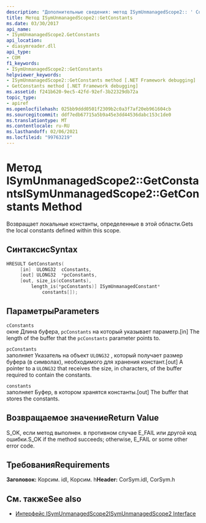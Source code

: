 ```yaml
---
description: "Дополнительные сведения: метод ISymUnmanagedScope2:: ' Constant '"
title: Метод ISymUnmanagedScope2::GetConstants
ms.date: 03/30/2017
api_name:
- ISymUnmanagedScope2.GetConstants
api_location:
- diasymreader.dll
api_type:
- COM
f1_keywords:
- ISymUnmanagedScope2::GetConstants
helpviewer_keywords:
- ISymUnmanagedScope2::GetConstants method [.NET Framework debugging]
- GetConstants method [.NET Framework debugging]
ms.assetid: f241b620-9ec5-42fd-92ef-3b22329db72a
topic_type:
- apiref
ms.openlocfilehash: 025bb9ddd0501f2309b2c0a3f7af20eb961604cb
ms.sourcegitcommit: ddf7edb67715a5b9a45e3dd44536dabc153c1de0
ms.translationtype: MT
ms.contentlocale: ru-RU
ms.lasthandoff: 02/06/2021
ms.locfileid: "99763219"
---
```

# <a name="isymunmanagedscope2getconstants-method"></a><span data-ttu-id="3db70-103">Метод ISymUnmanagedScope2::GetConstants</span><span class="sxs-lookup"><span data-stu-id="3db70-103">ISymUnmanagedScope2::GetConstants Method</span></span>

<span data-ttu-id="3db70-104">Возвращает локальные константы, определенные в этой области.</span><span class="sxs-lookup"><span data-stu-id="3db70-104">Gets the local constants defined within this scope.</span></span>  
  
## <a name="syntax"></a><span data-ttu-id="3db70-105">Синтаксис</span><span class="sxs-lookup"><span data-stu-id="3db70-105">Syntax</span></span>  
  
```cpp  
HRESULT GetConstants(  
     [in]  ULONG32  cConstants,  
     [out] ULONG32  *pcConstants,  
     [out, size_is(cConstants),  
         length_is(*pcConstants)] ISymUnmanagedConstant*
             constants[]);  
```  
  
## <a name="parameters"></a><span data-ttu-id="3db70-106">Параметры</span><span class="sxs-lookup"><span data-stu-id="3db70-106">Parameters</span></span>  

 `cConstants`  
 <span data-ttu-id="3db70-107">окне Длина буфера, `pcConstants` на который указывает параметр.</span><span class="sxs-lookup"><span data-stu-id="3db70-107">[in] The length of the buffer that the `pcConstants` parameter points to.</span></span>  
  
 `pcConstants`  
 <span data-ttu-id="3db70-108">заполняет Указатель на объект `ULONG32` , который получает размер буфера (в символах), необходимого для хранения констант.</span><span class="sxs-lookup"><span data-stu-id="3db70-108">[out] A pointer to a `ULONG32` that receives the size, in characters, of the buffer required to contain the constants.</span></span>  
  
 `constants`  
 <span data-ttu-id="3db70-109">заполняет Буфер, в котором хранятся константы.</span><span class="sxs-lookup"><span data-stu-id="3db70-109">[out] The buffer that stores the constants.</span></span>  
  
## <a name="return-value"></a><span data-ttu-id="3db70-110">Возвращаемое значение</span><span class="sxs-lookup"><span data-stu-id="3db70-110">Return Value</span></span>  

 <span data-ttu-id="3db70-111">S_OK, если метод выполнен. в противном случае E_FAIL или другой код ошибки.</span><span class="sxs-lookup"><span data-stu-id="3db70-111">S_OK if the method succeeds; otherwise, E_FAIL or some other error code.</span></span>  
  
## <a name="requirements"></a><span data-ttu-id="3db70-112">Требования</span><span class="sxs-lookup"><span data-stu-id="3db70-112">Requirements</span></span>  

 <span data-ttu-id="3db70-113">**Заголовок:** Корсим. idl, Корсим. h</span><span class="sxs-lookup"><span data-stu-id="3db70-113">**Header:** CorSym.idl, CorSym.h</span></span>  
  
## <a name="see-also"></a><span data-ttu-id="3db70-114">См. также</span><span class="sxs-lookup"><span data-stu-id="3db70-114">See also</span></span>

- [<span data-ttu-id="3db70-115">Интерфейс ISymUnmanagedScope2</span><span class="sxs-lookup"><span data-stu-id="3db70-115">ISymUnmanagedScope2 Interface</span></span>](isymunmanagedscope2-interface.md)
